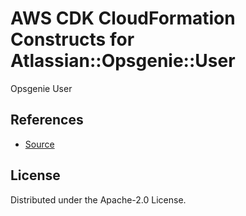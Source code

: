 # AWS CDK CloudFormation Constructs for Atlassian::Opsgenie::User

Opsgenie User

## References

* [Source](https://github.com/opsgenie/opsgenie-cloudformation-resources)

## License

Distributed under the Apache-2.0 License.
